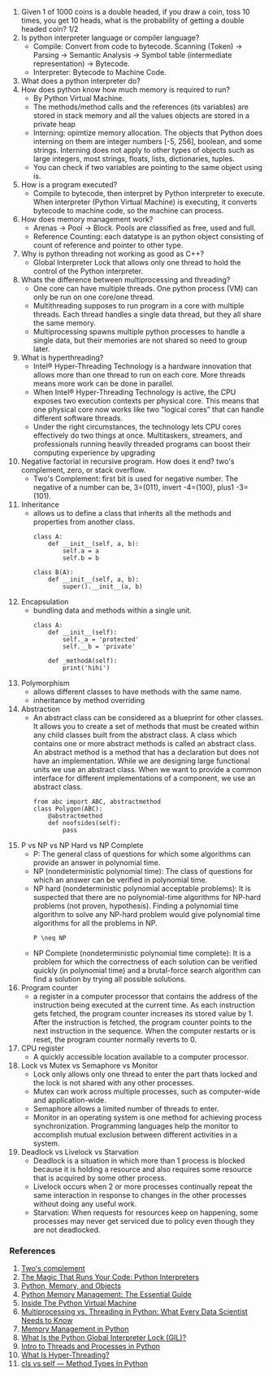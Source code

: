 1. Given 1 of 1000 coins is a double headed, if you draw a coin, toss 10 times, you get 10 heads, what is the probability of getting a double headed coin? 1/2
2. Is python interpreter language or compiler language?
    - Compile: Convert from code to bytecode. Scanning (Token) -> Parsing -> Semantic Analysis -> Symbol table (intermediate representation) -> Bytecode.
    - Interpreter: Bytecode to Machine Code.
3. What does a python interpreter do?
4. How does python know how much memory is required to run?
    - By Python Virtual Machine.
    - The methods/method calls and the references (its variables) are stored in stack memory and all the values objects are stored in a private heap
    - Interning: opimtize memory allocation.  The objects that Python does interning on them are integer numbers [-5, 256], boolean, and some strings. Interning does not apply to other types of objects such as large integers, most strings, floats, lists, dictionaries, tuples.
    - You can check if two variables are pointing to the same object using is.
5. How is a program executed?
    - Compile to bytecode, then interpret by Python interpreter to execute. When interpreter (Python Virtual Machine) is executing, it converts bytecode to machine code, so the machine can process.
6. How does memory management work?
    - Arenas -> Pool -> Block. Pools are classified as free, used and full.
    - Reference Counting: each datatype is an python object consisting of count of reference and pointer to other type. 
7. Why is python threading not working as good as C++?
    - Global Interpreter Lock that allows only one thread to hold the control of the Python interpreter.
8. Whats the difference between multiprocessing and threading?
    - One core can have multiple threads. One python process (VM) can only be run on one core/one thread. 
    - Multithreading supposes to run program in a core with multiple threads. Each thread handles a single data thread, but they all share the same memory.
    - Multiprocessing spawns multiple python processes to handle a single data, but their memories are not shared so need to group later. 
9. What is hyperthreading?
    - Intel® Hyper-Threading Technology is a hardware innovation that allows more than one thread to run on each core. More threads means more work can be done in parallel.
    - When Intel® Hyper-Threading Technology is active, the CPU exposes two execution contexts per physical core. This means that one physical core now works like two “logical cores” that can handle different software threads.
    - Under the right circumstances, the technology lets CPU cores effectively do two things at once. Multitaskers, streamers, and professionals running heavily threaded programs can boost their computing experience by upgrading
10. Negative factorial in recursive program. How does it end? two's complement, zero, or stack overflow.
    - Two's Complement: first bit is used for negative number. The negative of a number can be, 3=(011), invert -4=(100), plus1 -3=(101).
11. Inheritance
    - allows us to define a class that inherits all the methods and properties from another class.
        ```
        class A:
            def __init__(self, a, b):
                self.a = a
                self.b = b
        
        class B(A):
            def __init__(self, a, b):
                super().__init__(a, b)
        ```
12. Encapsulation
    -  bundling data and methods within a single unit.
        ```
        class A:
            def __init__(self):
                self._a = 'protected'
                self.__b = 'private'
            
            def _methodA(self):
                print('hihi')
        ```
13. Polymorphism
    - allows different classes to have methods with the same name.
    - inheritance by method overriding
14. Abstraction
    - An abstract class can be considered as a blueprint for other classes. It allows you to create a set of methods that must be created within any child classes built from the abstract class. A class which contains one or more abstract methods is called an abstract class. An abstract method is a method that has a declaration but does not have an implementation. While we are designing large functional units we use an abstract class. When we want to provide a common interface for different implementations of a component, we use an abstract class. 
        ```
        from abc import ABC, abstractmethod
        class Polygon(ABC):
            @abstractmethod
            def noofsides(self):
                pass
        ```
15. P vs NP vs NP Hard vs NP Complete
    - P: The general class of questions for which some algorithms can provide an answer in polynomial time.
    - NP (nondeterministic polynomial time): The class of questions for which an answer can be verified in polynomial time.
    - NP hard (nondeterministic polynomial acceptable problems): It is suspected that there are no polynomial-time algorithms for NP-hard problems (not proven, hypothesis). Finding a polynomial time algorithm to solve any NP-hard problem would give polynomial time algorithms for all the problems in NP. 
        ```
        P \neq NP
        ```
    - NP Complete (nondeterministic polynomial time complete): It is a problem for which the correctness of each solution can be verified quickly (in polynomial time) and a brutal-force search algorithm can find a solution by trying all possible solutions.
16. Program counter
    - a register in a computer processor that contains the address of the instruction being executed at the current time. As each instruction gets fetched, the program counter increases its stored value by 1. After the instruction is fetched, the program counter points to the next instruction in the sequence. When the computer restarts or is reset, the program counter normally reverts to 0.
17. CPU register
    - A quickly accessible location available to a computer processor.
18. Lock vs Mutex vs Semaphore vs Monitor 
    - Lock only allows only one thread to enter the part thats locked and the lock is not shared with any other processes.
    - Mutex can work across multiple processes, such as computer-wide and application-wide.
    - Semaphore allows a limited number of threads to enter. 
    - Monitor in an operating system is one method for achieving process synchronization. Programming languages help the monitor to accomplish mutual exclusion between different activities in a system.
19. Deadlock vs Livelock vs Starvation
    - Deadlock is a situation in which more than 1 process is blocked because it is holding a resource and also requires some resource that is acquired by some other process.
    - Livelock occurs when 2 or more processes continually repeat the same interaction in response to changes in the other processes without doing any useful work.
    - Starvation: When requests for resources keep on happening, some processes may never get serviced due to policy even though they are not deadlocked.

### References
1. [Two's complement](https://en.wikipedia.org/wiki/Two%27s_complement)
2. [The Magic That Runs Your Code: Python Interpreters](https://www.codingdojo.com/blog/interpreters-run-python-code)
3. [Python, Memory, and Objects](https://towardsdatascience.com/python-memory-and-objects-e7bec4a2845)
4. [Python Memory Management: The Essential Guide](https://scoutapm.com/blog/python-memory-management)
5. [Inside The Python Virtual Machine](https://leanpub.com/insidethepythonvirtualmachine/read#leanpub-auto-interpreter-and-thread-states)
6. [Multiprocessing vs. Threading in Python: What Every Data Scientist Needs to Know](https://blog.floydhub.com/multiprocessing-vs-threading-in-python-what-every-data-scientist-needs-to-know/)
7. [Memory Management in Python](https://realpython.com/python-memory-management/)
8. [What Is the Python Global Interpreter Lock (GIL)?](https://realpython.com/python-gil/)
9. [Intro to Threads and Processes in Python](https://medium.com/@bfortuner/python-multithreading-vs-multiprocessing-73072ce5600b)
10. [What Is Hyper-Threading?](https://www.intel.co.uk/content/www/uk/en/gaming/resources/hyper-threading.html)
11. [cls vs self — Method Types In Python](https://levelup.gitconnected.com/method-types-in-python-2c95d46281cd)